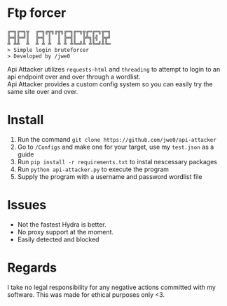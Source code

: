 # Ftp forcer

```
╔═╗╔═╗╦  ╔═╗╔╦╗╔╦╗╔═╗╔═╗╦╔═╔═╗╦═╗
╠═╣╠═╝║  ╠═╣ ║  ║ ╠═╣║  ╠╩╗║╣ ╠╦╝
╩ ╩╩  ╩  ╩ ╩ ╩  ╩ ╩ ╩╚═╝╩ ╩╚═╝╩╚═
> Simple login bruteforcer
> Developed by /jwe0
```

Api Attacker utilizes `requests-html` and `threading` to attempt to login to an api endpoint over and over through a wordlist.\
Api Attacker provides a custom config system so you can easily try the same site over and over.

# Install
1. Run the command `git clone https://github.com/jwe0/api-attacker`
2. Go to `/Configs` and make one for your target, use my `test.json` as a guide
3. Run `pip install -r requirements.txt` to instal nescessary packages
4. Run `python api-attacker.py` to execute the program
5. Supply the program with a username and password wordlist file

# Issues
- Not the fastest Hydra is better.
- No proxy support at the moment.
- Easily detected and blocked



# Regards
I take no legal responsibility for any negative actions committed with my software. This was made for ethical purposes only <3.
